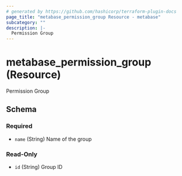 ```yaml
---
# generated by https://github.com/hashicorp/terraform-plugin-docs
page_title: "metabase_permission_group Resource - metabase"
subcategory: ""
description: |-
  Permission Group
---
```


# metabase_permission_group (Resource)

Permission Group



<!-- schema generated by tfplugindocs -->
## Schema

### Required

- `name` (String) Name of the group

### Read-Only

- `id` (String) Group ID
